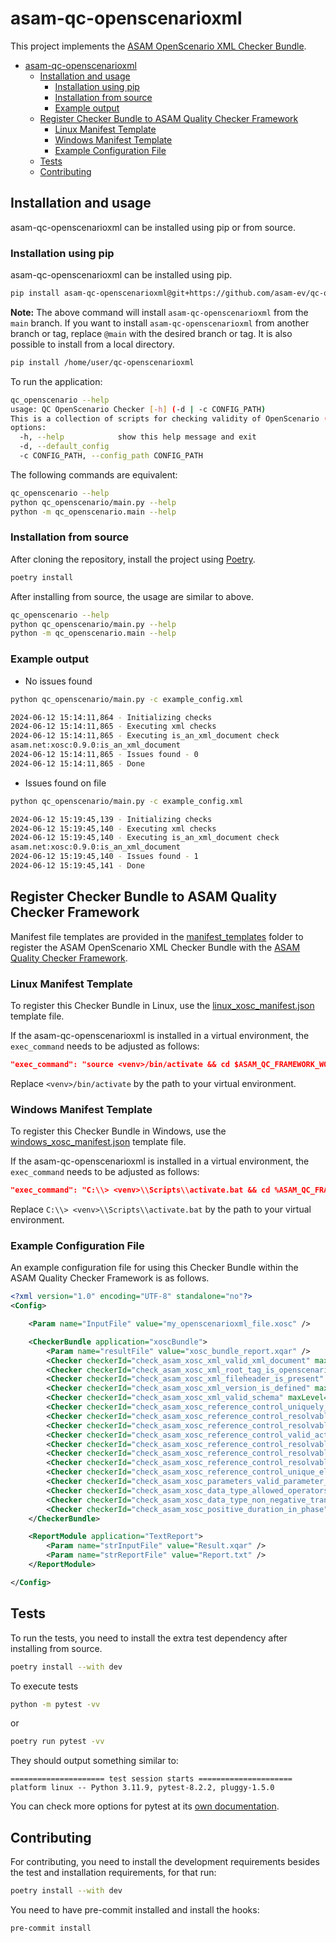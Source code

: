 # asam-qc-openscenarioxml

This project implements the [ASAM OpenScenario XML Checker Bundle](checker_bundle_doc.md).

- [asam-qc-openscenarioxml](#asam-qc-openscenarioxml)
  - [Installation and usage](#installation-and-usage)
    - [Installation using pip](#installation-using-pip)
    - [Installation from source](#installation-from-source)
    - [Example output](#example-output)
  - [Register Checker Bundle to ASAM Quality Checker Framework](#register-checker-bundle-to-asam-quality-checker-framework)
    - [Linux Manifest Template](#linux-manifest-template)
    - [Windows Manifest Template](#windows-manifest-template)
    - [Example Configuration File](#example-configuration-file)
  - [Tests](#tests)
  - [Contributing](#contributing)


## Installation and usage

asam-qc-openscenarioxml can be installed using pip or from source.

### Installation using pip

asam-qc-openscenarioxml can be installed using pip.

```bash
pip install asam-qc-openscenarioxml@git+https://github.com/asam-ev/qc-openscenarioxml@main
```

**Note:** The above command will install `asam-qc-openscenarioxml` from the `main` branch. If you want to install `asam-qc-openscenarioxml` from another branch or tag, replace `@main` with the desired branch or tag. It is also possible to install from a local directory.

```bash
pip install /home/user/qc-openscenarioxml
```

To run the application:

```bash
qc_openscenario --help
usage: QC OpenScenario Checker [-h] (-d | -c CONFIG_PATH)
This is a collection of scripts for checking validity of OpenScenario (.xosc) files.
options:
  -h, --help            show this help message and exit
  -d, --default_config
  -c CONFIG_PATH, --config_path CONFIG_PATH
```

The following commands are equivalent:

```bash
qc_openscenario --help
python qc_openscenario/main.py --help
python -m qc_openscenario.main --help
```

### Installation from source

After cloning the repository, install the project using [Poetry](https://python-poetry.org/).

```bash
poetry install
```

After installing from source, the usage are similar to above.

```bash
qc_openscenario --help
python qc_openscenario/main.py --help
python -m qc_openscenario.main --help
```

### Example output

- No issues found

```bash
python qc_openscenario/main.py -c example_config.xml

2024-06-12 15:14:11,864 - Initializing checks
2024-06-12 15:14:11,865 - Executing xml checks
2024-06-12 15:14:11,865 - Executing is_an_xml_document check
asam.net:xosc:0.9.0:is_an_xml_document
2024-06-12 15:14:11,865 - Issues found - 0
2024-06-12 15:14:11,865 - Done
```

- Issues found on file

```bash
python qc_openscenario/main.py -c example_config.xml

2024-06-12 15:19:45,139 - Initializing checks
2024-06-12 15:19:45,140 - Executing xml checks
2024-06-12 15:19:45,140 - Executing is_an_xml_document check
asam.net:xosc:0.9.0:is_an_xml_document
2024-06-12 15:19:45,140 - Issues found - 1
2024-06-12 15:19:45,141 - Done

```

## Register Checker Bundle to ASAM Quality Checker Framework

Manifest file templates are provided in the [manifest_templates](manifest_templates/) folder to register the ASAM OpenScenario XML Checker Bundle with the [ASAM Quality Checker Framework](https://github.com/asam-ev/qc-framework/tree/main).

### Linux Manifest Template

To register this Checker Bundle in Linux, use the [linux_xosc_manifest.json](manifest_templates/linux_xosc_manifest.json) template file.

If the asam-qc-openscenarioxml is installed in a virtual environment, the `exec_command` needs to be adjusted as follows:

```json
"exec_command": "source <venv>/bin/activate && cd $ASAM_QC_FRAMEWORK_WORKING_DIR && qc_openscenario -c $ASAM_QC_FRAMEWORK_CONFIG_FILE"
```

Replace `<venv>/bin/activate` by the path to your virtual environment.

### Windows Manifest Template

To register this Checker Bundle in Windows, use the [windows_xosc_manifest.json](manifest_templates/windows_xosc_manifest.json) template file.

If the asam-qc-openscenarioxml is installed in a virtual environment, the `exec_command` needs to be adjusted as follows:

```json
"exec_command": "C:\\> <venv>\\Scripts\\activate.bat && cd %ASAM_QC_FRAMEWORK_WORKING_DIR% && qc_openscenario -c %ASAM_QC_FRAMEWORK_CONFIG_FILE%"
```

Replace `C:\\> <venv>\\Scripts\\activate.bat` by the path to your virtual environment.

### Example Configuration File

An example configuration file for using this Checker Bundle within the ASAM Quality Checker Framework is as follows.

```xml
<?xml version="1.0" encoding="UTF-8" standalone="no"?>
<Config>

    <Param name="InputFile" value="my_openscenarioxml_file.xosc" />

    <CheckerBundle application="xoscBundle">
        <Param name="resultFile" value="xosc_bundle_report.xqar" />
        <Checker checkerId="check_asam_xosc_xml_valid_xml_document" maxLevel="1" minLevel="3" />
        <Checker checkerId="check_asam_xosc_xml_root_tag_is_openscenario" maxLevel="1" minLevel="3" />
        <Checker checkerId="check_asam_xosc_xml_fileheader_is_present" maxLevel="1" minLevel="3" />
        <Checker checkerId="check_asam_xosc_xml_version_is_defined" maxLevel="1" minLevel="3" />
        <Checker checkerId="check_asam_xosc_xml_valid_schema" maxLevel="1" minLevel="3" />
        <Checker checkerId="check_asam_xosc_reference_control_uniquely_resolvable_entity_references" maxLevel="1" minLevel="3" />
        <Checker checkerId="check_asam_xosc_reference_control_resolvable_signal_id_in_traffic_signal_state_action" maxLevel="1" minLevel="3" />
        <Checker checkerId="check_asam_xosc_reference_control_resolvable_traffic_signal_controller_by_traffic_signal_controller_ref" maxLevel="1" minLevel="3" />
        <Checker checkerId="check_asam_xosc_reference_control_valid_actor_reference_in_private_actions" maxLevel="1" minLevel="3" />
        <Checker checkerId="check_asam_xosc_reference_control_resolvable_entity_references" maxLevel="1" minLevel="3" />
        <Checker checkerId="check_asam_xosc_reference_control_resolvable_variable_reference" maxLevel="1" minLevel="3" />
        <Checker checkerId="check_asam_xosc_reference_control_resolvable_storyboard_element_reference" maxLevel="1" minLevel="3" />
        <Checker checkerId="check_asam_xosc_reference_control_unique_element_names_on_same_level" maxLevel="1" minLevel="3" />
        <Checker checkerId="check_asam_xosc_parameters_valid_parameter_declaration_in_catalogs" maxLevel="1" minLevel="3" />
        <Checker checkerId="check_asam_xosc_data_type_allowed_operators" maxLevel="1" minLevel="3" />
        <Checker checkerId="check_asam_xosc_data_type_non_negative_transition_time_in_light_state_action" maxLevel="1" minLevel="3" />
        <Checker checkerId="check_asam_xosc_positive_duration_in_phase" maxLevel="1" minLevel="3" />
    </CheckerBundle>

    <ReportModule application="TextReport">
        <Param name="strInputFile" value="Result.xqar" />
        <Param name="strReportFile" value="Report.txt" />
    </ReportModule>

</Config>
```

## Tests

To run the tests, you need to install the extra test dependency after installing from source.

```bash
poetry install --with dev
```

To execute tests

```bash
python -m pytest -vv
```

or

```bash
poetry run pytest -vv
```

They should output something similar to:

```
===================== test session starts =====================
platform linux -- Python 3.11.9, pytest-8.2.2, pluggy-1.5.0
```

You can check more options for pytest at its [own documentation](https://docs.pytest.org/).

## Contributing

For contributing, you need to install the development requirements besides the
test and installation requirements, for that run:

```bash
poetry install --with dev
```

You need to have pre-commit installed and install the hooks:

```
pre-commit install
```
